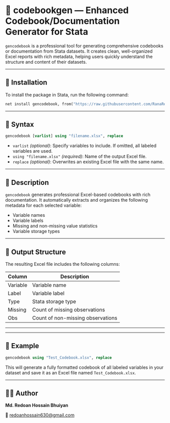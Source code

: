 # 📘 codebookgen — Enhanced Codebook/Documentation Generator for Stata

`gencodebook` is a professional tool for generating comprehensive codebooks or documentation from Stata datasets. It creates clean, well-organized Excel reports with rich metadata, helping users quickly understand the structure and content of their datasets.

---

## 🔧 Installation

To install the package in Stata, run the following command:

```stata
net install gencodebook, from("https://raw.githubusercontent.com/RanaRedoan/gencodebook/main") replace
```

---

## 🚀 Syntax

```stata
gencodebook [varlist] using "filename.xlsx", replace
```

- `varlist` *(optional)*: Specify variables to include. If omitted, all labeled variables are used.
- `using "filename.xlsx"` *(required)*: Name of the output Excel file.
- `replace` *(optional)*: Overwrites an existing Excel file with the same name.

---

## 📝 Description

`gencodebook` generates professional Excel-based codebooks with rich documentation. It automatically extracts and organizes the following metadata for each selected variable:

- Variable names
- Variable labels
- Missing and non-missing value statistics
- Variable storage types

---

## 📁 Output Structure

The resulting Excel file includes the following columns:

| Column     | Description                                            |
|------------|--------------------------------------------------------|
| Variable   | Variable name                                          |
| Label      | Variable label                                         |
| Type       | Stata storage type                                     |
| Missing    | Count of missing observations                          |
| Obs        | Count of non-missing observations                      |

---


---

## 📌 Example

```stata
gencodebook using "Test_Codebook.xlsx", replace
```

This will generate a fully formatted codebook of all labeled variables in your dataset and save it as an Excel file named `Test_Codebook.xlsx`.

---

## 👨‍💻 Author

**Md. Redoan Hossain Bhuiyan**  

📧 redoanhossain630@gmail.com
